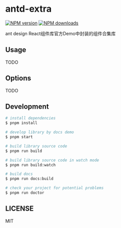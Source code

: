 # antd-extra

[![NPM version](https://img.shields.io/npm/v/antd-extra.svg?style=flat)](https://npmjs.org/package/antd-extra)
[![NPM downloads](http://img.shields.io/npm/dm/antd-extra.svg?style=flat)](https://npmjs.org/package/antd-extra)

ant design React组件库官方Demo中封装的组件合集库

## Usage

TODO

## Options

TODO

## Development

```bash
# install dependencies
$ pnpm install

# develop library by docs demo
$ pnpm start

# build library source code
$ pnpm run build

# build library source code in watch mode
$ pnpm run build:watch

# build docs
$ pnpm run docs:build

# check your project for potential problems
$ pnpm run doctor
```

## LICENSE

MIT
